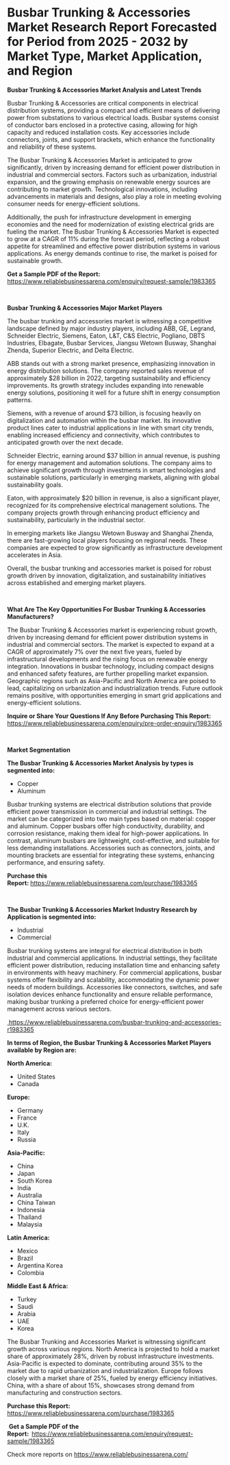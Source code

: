 <p><h1>Busbar Trunking & Accessories Market Research Report Forecasted for Period from 2025 -  2032 by Market Type, Market Application, and Region</h1></p><p><strong>Busbar Trunking & Accessories Market Analysis and Latest Trends</strong></p>
<p><p>Busbar Trunking & Accessories are critical components in electrical distribution systems, providing a compact and efficient means of delivering power from substations to various electrical loads. Busbar systems consist of conductor bars enclosed in a protective casing, allowing for high capacity and reduced installation costs. Key accessories include connectors, joints, and support brackets, which enhance the functionality and reliability of these systems.</p><p>The Busbar Trunking & Accessories Market is anticipated to grow significantly, driven by increasing demand for efficient power distribution in industrial and commercial sectors. Factors such as urbanization, industrial expansion, and the growing emphasis on renewable energy sources are contributing to market growth. Technological innovations, including advancements in materials and designs, also play a role in meeting evolving consumer needs for energy-efficient solutions.</p><p>Additionally, the push for infrastructure development in emerging economies and the need for modernization of existing electrical grids are fueling the market. The Busbar Trunking & Accessories Market is expected to grow at a CAGR of 11% during the forecast period, reflecting a robust appetite for streamlined and effective power distribution systems in various applications. As energy demands continue to rise, the market is poised for sustainable growth.</p></p>
<p><strong>Get a Sample PDF of the Report:&nbsp;</strong> <a href="https://www.reliablebusinessarena.com/enquiry/request-sample/1983365?utm_campaign=2188&utm_medium=2&utm_source=Github&utm_content=ia&utm_term=07042025&utm_id=busbar-trunking-accessories">https://www.reliablebusinessarena.com/enquiry/request-sample/1983365</a></p>
<p>&nbsp;</p>
<p><strong>Busbar Trunking & Accessories Major Market Players</strong></p>
<p><p>The busbar trunking and accessories market is witnessing a competitive landscape defined by major industry players, including ABB, GE, Legrand, Schneider Electric, Siemens, Eaton, L&T, C&S Electric, Pogliano, DBTS Industries, Elbagate, Busbar Services, Jiangsu Wetown Busway, Shanghai Zhenda, Superior Electric, and Delta Electric. </p><p>ABB stands out with a strong market presence, emphasizing innovation in energy distribution solutions. The company reported sales revenue of approximately $28 billion in 2022, targeting sustainability and efficiency improvements. Its growth strategy includes expanding into renewable energy solutions, positioning it well for a future shift in energy consumption patterns.</p><p>Siemens, with a revenue of around $73 billion, is focusing heavily on digitalization and automation within the busbar market. Its innovative product lines cater to industrial applications in line with smart city trends, enabling increased efficiency and connectivity, which contributes to anticipated growth over the next decade.</p><p>Schneider Electric, earning around $37 billion in annual revenue, is pushing for energy management and automation solutions. The company aims to achieve significant growth through investments in smart technologies and sustainable solutions, particularly in emerging markets, aligning with global sustainability goals.</p><p>Eaton, with approximately $20 billion in revenue, is also a significant player, recognized for its comprehensive electrical management solutions. The company projects growth through enhancing product efficiency and sustainability, particularly in the industrial sector.</p><p>In emerging markets like Jiangsu Wetown Busway and Shanghai Zhenda, there are fast-growing local players focusing on regional needs. These companies are expected to grow significantly as infrastructure development accelerates in Asia.</p><p>Overall, the busbar trunking and accessories market is poised for robust growth driven by innovation, digitalization, and sustainability initiatives across established and emerging market players.</p></p>
<p>&nbsp;</p>
<p><strong>What Are The Key Opportunities For Busbar Trunking & Accessories Manufacturers?</strong></p>
<p><p>The Busbar Trunking & Accessories market is experiencing robust growth, driven by increasing demand for efficient power distribution systems in industrial and commercial sectors. The market is expected to expand at a CAGR of approximately 7% over the next five years, fueled by infrastructural developments and the rising focus on renewable energy integration. Innovations in busbar technology, including compact designs and enhanced safety features, are further propelling market expansion. Geographic regions such as Asia-Pacific and North America are poised to lead, capitalizing on urbanization and industrialization trends. Future outlook remains positive, with opportunities emerging in smart grid applications and energy-efficient solutions.</p></p>
<p><strong>Inquire or Share Your Questions If Any Before Purchasing This Report:</strong> <a href="https://www.reliablebusinessarena.com/enquiry/pre-order-enquiry/1983365?utm_campaign=2188&utm_medium=2&utm_source=Github&utm_content=ia&utm_term=07042025&utm_id=busbar-trunking-accessories">https://www.reliablebusinessarena.com/enquiry/pre-order-enquiry/1983365</a></p>
<p>&nbsp;</p>
<p><strong>Market Segmentation</strong></p>
<p><strong>The Busbar Trunking & Accessories Market Analysis by types is segmented into:</strong></p>
<p><ul><li>Copper</li><li>Aluminum</li></ul></p>
<p><p>Busbar trunking systems are electrical distribution solutions that provide efficient power transmission in commercial and industrial settings. The market can be categorized into two main types based on material: copper and aluminum. Copper busbars offer high conductivity, durability, and corrosion resistance, making them ideal for high-power applications. In contrast, aluminum busbars are lightweight, cost-effective, and suitable for less demanding installations. Accessories such as connectors, joints, and mounting brackets are essential for integrating these systems, enhancing performance, and ensuring safety.</p></p>
<p><strong>Purchase this Report:&nbsp;</strong><a href="https://www.reliablebusinessarena.com/purchase/1983365?utm_campaign=2188&utm_medium=2&utm_source=Github&utm_content=ia&utm_term=07042025&utm_id=busbar-trunking-accessories">https://www.reliablebusinessarena.com/purchase/1983365</a></p>
<p>&nbsp;</p>
<p><strong>The Busbar Trunking & Accessories Market Industry Research by Application is segmented into:</strong></p>
<p><ul><li>Industrial</li><li>Commercial</li></ul></p>
<p><p>Busbar trunking systems are integral for electrical distribution in both industrial and commercial applications. In industrial settings, they facilitate efficient power distribution, reducing installation time and enhancing safety in environments with heavy machinery. For commercial applications, busbar systems offer flexibility and scalability, accommodating the dynamic power needs of modern buildings. Accessories like connectors, switches, and safe isolation devices enhance functionality and ensure reliable performance, making busbar trunking a preferred choice for energy-efficient power management across various sectors.</p></p>
<p><a href="https://www.reliablebusinessarena.com/busbar-trunking-and-accessories-r1983365?utm_campaign=2188&utm_medium=2&utm_source=Github&utm_content=ia&utm_term=07042025&utm_id=busbar-trunking-accessories">&nbsp;https://www.reliablebusinessarena.com/busbar-trunking-and-accessories-r1983365</a></p>
<p><strong>In terms of Region, the Busbar Trunking & Accessories Market Players available by Region are:</strong></p>
<p>
    <p> <strong> North America: </strong>
        <ul>
            <li>United States</li>
            <li>Canada</li>
        </ul>
        </p> 
    <p> <strong> Europe: </strong>
        <ul>
            <li>Germany</li>
            <li>France</li>
            <li>U.K.</li>
            <li>Italy</li>
            <li>Russia</li>
        </ul>
        </p> 
    <p> <strong> Asia-Pacific: </strong>
        <ul>
            <li>China</li>
            <li>Japan</li>
            <li>South Korea</li>
            <li>India</li>
            <li>Australia</li>
            <li>China Taiwan</li>
            <li>Indonesia</li>
            <li>Thailand</li>
            <li>Malaysia</li>
        </ul>
        </p> 
    <p> <strong> Latin America: </strong>
        <ul>
            <li>Mexico</li>
            <li>Brazil</li>
            <li>Argentina Korea</li>
            <li>Colombia</li>
        </ul>
        </p> 
    <p> <strong> Middle East & Africa: </strong>
        <ul>
            <li>Turkey</li>
            <li>Saudi</li>
            <li>Arabia</li>
            <li>UAE</li>
            <li>Korea</li>
        </ul>
    </p>
    </p>
<p><p>The Busbar Trunking and Accessories Market is witnessing significant growth across various regions. North America is projected to hold a market share of approximately 28%, driven by robust infrastructure investments. Asia-Pacific is expected to dominate, contributing around 35% to the market due to rapid urbanization and industrialization. Europe follows closely with a market share of 25%, fueled by energy efficiency initiatives. China, with a share of about 15%, showcases strong demand from manufacturing and construction sectors.</p></p>
<p><strong>Purchase this Report: </strong><a href="https://www.reliablebusinessarena.com/purchase/1983365?utm_campaign=2188&utm_medium=2&utm_source=Github&utm_content=ia&utm_term=07042025&utm_id=busbar-trunking-accessories">https://www.reliablebusinessarena.com/purchase/1983365</a></p>
<p>&nbsp;<strong>Get a Sample PDF of the Report:&nbsp;&nbsp;</strong><a href="https://www.reliablebusinessarena.com/enquiry/request-sample/1983365?utm_campaign=2188&utm_medium=2&utm_source=Github&utm_content=ia&utm_term=07042025&utm_id=busbar-trunking-accessories">https://www.reliablebusinessarena.com/enquiry/request-sample/1983365</a></p>
<p><strong></strong></p>
<p>Check more reports on <a href="https://www.reliablebusinessarena.com/?utm_campaign=2188&utm_medium=2&utm_source=Github&utm_content=ia&utm_term=07042025&utm_id=busbar-trunking-accessories">https://www.reliablebusinessarena.com/</a></p>
